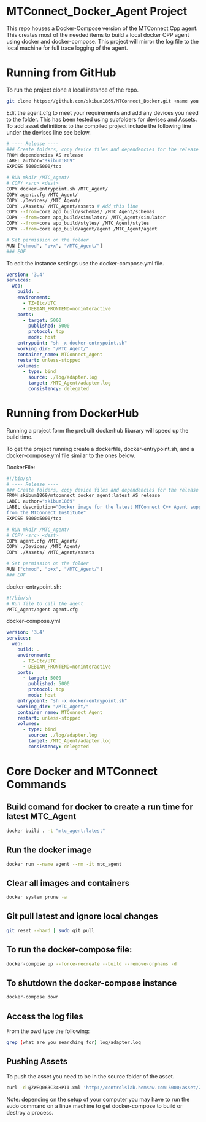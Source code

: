 # MTConnect_Docker_Agent Project

This repo houses a Docker-Compose version of the MTConnect Cpp agent. This creates most of the needed items to build a local docker CPP agent using docker and docker-compose.
This project will mirror the log file to the local machine for full trace logging of the agent.

# Running from GitHub

To run the project clone a local instance of the repo.

``` bash
git clone https://github.com/skibum1869/MTConnect_Docker.git <name you want for the local repo>
```
Edit the agent.cfg to meet your requirements and add any devices you need to the folder. This has been tested using subfolders for devises and Assets.
To add asset definitions to the compiled project include the following line under the devises line see below.

```bash
# ---- Release ----
### Create folders, copy device files and dependencies for the release
FROM dependencies AS release
LABEL author="skibum1869"
EXPOSE 5000:5000/tcp

# RUN mkdir /MTC_Agent/ 
# COPY <src> <dest>
COPY docker-entrypoint.sh /MTC_Agent/
COPY agent.cfg /MTC_Agent/
COPY ./Devices/ /MTC_Agent/
COPY ./Assets/ /MTC_Agent/assets # Add this line
COPY --from=core app_build/schemas/ /MTC_Agent/schemas
COPY --from=core app_build/simulator/ /MTC_Agent/simulator
COPY --from=core app_build/styles/ /MTC_Agent/styles
COPY --from=core app_build/agent/agent /MTC_Agent/agent

# Set permission on the folder
RUN ["chmod", "o+x", "/MTC_Agent/"]
### EOF
```

To edit the instance settings use the docker-compose.yml file. 
```yml
version: '3.4'
services:
  web:
    build: .
    environment:
      - TZ=Etc/UTC
      - DEBIAN_FRONTEND=noninteractive
    ports: 
      - target: 5000
        published: 5000
        protocol: tcp
        mode: host
    entrypoint: "sh -x docker-entrypoint.sh"
    working_dir: "/MTC_Agent/"
    container_name: MTConnect_Agent
    restart: unless-stopped
    volumes:
      - type: bind
        source: ./log/adapter.log
        target: /MTC_Agent/adapter.log
        consistency: delegated
```

# Running from DockerHub

Running a project form the prebuilt dockerhub libarary will speed up the build time.

To get the project running create a dockerfile, docker-entrypoint.sh, and a docker-compose.yml file similar to the ones below.

DockerFile:
```bash
#!/bin/sh
# ---- Release ----
### Create folders, copy device files and dependencies for the release
FROM skibum1869/mtconnect_docker_agent:latest AS release
LABEL author="skibum1869"
LABEL description="Docker image for the latest MTConnect C++ Agent supplied \
from the MTConnect Institute"
EXPOSE 5000:5000/tcp

# RUN mkdir /MTC_Agent/
# COPY <src> <dest>
COPY agent.cfg /MTC_Agent/
COPY ./Devices/ /MTC_Agent/
COPY ./Assets/ /MTC_Agent/assets

# Set permission on the folder
RUN ["chmod", "o+x", "/MTC_Agent/"]
### EOF

```

docker-entrypoint.sh:
```sh
#!/bin/sh
# Run file to call the agent
/MTC_Agent/agent agent.cfg
```

docker-compose.yml
```yml
version: '3.4'
services:
  web:
    build: .
    environment:
      - TZ=Etc/UTC
      - DEBIAN_FRONTEND=noninteractive
    ports: 
      - target: 5000
        published: 5000
        protocol: tcp
        mode: host
    entrypoint: "sh -x docker-entrypoint.sh"
    working_dir: "/MTC_Agent/"
    container_name: MTConnect_Agent
    restart: unless-stopped
    volumes:
      - type: bind
        source: ./log/adapter.log
        target: /MTC_Agent/adapter.log
        consistency: delegated
```

# Core Docker and MTConnect Commands

## Build comand for docker to create a run time for latest MTC_Agent
```bash
docker build . -t "mtc_agent:latest"
```

## Run the docker image
```bash
docker run --name agent --rm -it mtc_agent
```

## Clear all images and containers
```bash
docker system prune -a
```

## Git pull latest and ignore local changes
``` bash
git reset --hard | sudo git pull
```

## To run the docker-compose file:
``` bash
docker-compose up --force-recreate --build --remove-orphans -d
```

## To shutdown the docker-compose instance
``` bash
docker-compose down
```

## Access the log files
From the pwd type the following:
```bash
grep (what are you searching for) log/adapter.log
```

## Pushing Assets
To push the asset you need to be in the source folder of the asset.
```bash
curl -d @ZWEQ063C34HPII.xml 'http://controlslab.hemsaw.com:5000/asset/ZWEQ063C34HPII.1?device=CTS2_device&type=CuttingTool'
```

Note: depending on the setup of your computer you may have to run the sudo command on a linux machine to get docker-compose to build or destroy a process. 